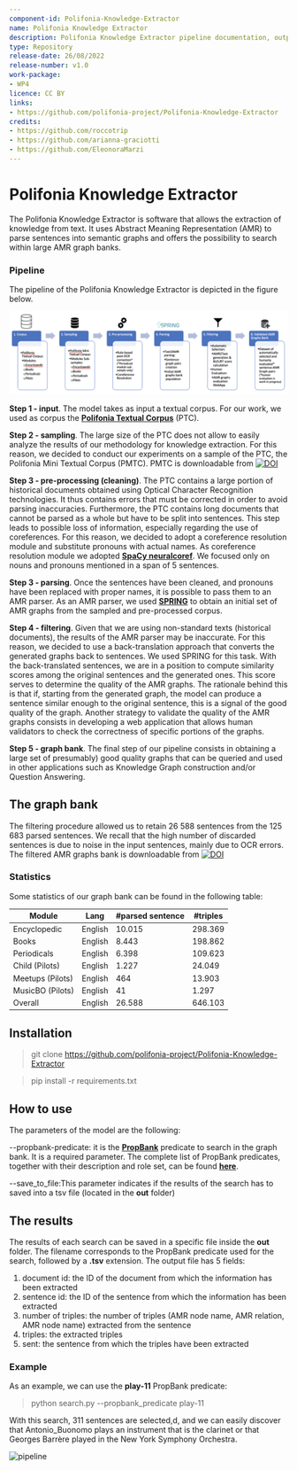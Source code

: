 ```yaml
---
component-id: Polifonia-Knowledge-Extractor
name: Polifonia Knowledge Extractor
description: Polifonia Knowledge Extractor pipeline documentation, output AMR graph bank's description and search script.
type: Repository
release-date: 26/08/2022
release-number: v1.0
work-package: 
- WP4
licence: CC BY
links:
- https://github.com/polifonia-project/Polifonia-Knowledge-Extractor
credits:
- https://github.com/roccotrip
- https://github.com/arianna-graciotti
- https://github.com/EleonoraMarzi
---
```


# Polifonia Knowledge Extractor

The Polifonia Knowledge Extractor is software that allows the extraction of knowledge from text.
It uses Abstract Meaning Representation (AMR) to parse sentences into semantic graphs and offers the possibility to search within large AMR graph banks.

### Pipeline

The pipeline of the Polifonia Knowledge Extractor is depicted in the figure below.

![pipeline](figs/pipeline.png)

__Step 1 - input__.
The model takes as input a textual corpus.
For our work, we used as corpus the **[Polifonia Textual Corpus](https://github.com/polifonia-project/Polifonia-Corpus)** (PTC).

__Step 2 - sampling__.
The large size of the PTC does not allow to easily analyze the results of our methodology for knowledge extraction.
For this reason, we decided to conduct our experiments on a sample of the PTC, the Polifonia Mini Textual Corpus (PMTC). PMTC is downloadable from [![DOI](https://zenodo.org/badge/DOI/10.5281/zenodo.7022981.svg)](https://doi.org/10.5281/zenodo.7022981)

__Step 3 - pre-processing (cleaning)__.
The PTC contains a large portion of historical documents obtained using Optical Character Recognition technologies.
It thus contains errors that must be corrected in order to avoid parsing inaccuracies.
Furthermore, the PTC contains long documents that cannot be parsed as a whole but have to be split into sentences.
This step leads to possible loss of information, especially regarding the use of coreferences.
For this reason, we decided to adopt a coreference resolution module and substitute pronouns with actual names.
As coreference resolution module we adopted **[SpaCy neuralcoref](https://spacy.io/universe/project/neuralcoref)**.
We focused only on nouns and pronouns mentioned in a span of 5 sentences.

__Step 3 - parsing__.
Once the sentences have been cleaned, and pronouns have been replaced with proper names, it is possible to pass them to an AMR parser.
As an AMR parser, we used **[SPRING](https://github.com/SapienzaNLP/spring)** to obtain an initial set of AMR graphs from the sampled and pre-processed corpus.

__Step 4 - filtering__.
Given that we are using non-standard texts (historical documents), the results of the AMR parser may be inaccurate.
For this reason, we decided to use a back-translation approach that converts the generated graphs back to sentences.
We used SPRING for this task.
With the back-translated sentences, we are in a position to compute similarity scores among the original sentences and the generated ones.
This score serves to determine the quality of the AMR graphs.
The rationale behind this is that if, starting from the generated graph, the model can produce a sentence similar enough to the original sentence, this is a signal of the good quality of the graph.
Another strategy to validate the quality of the AMR graphs consists in developing a web application that allows human validators to check the correctness of specific portions of the graphs.

__Step 5 - graph bank__.
The final step of our pipeline consists in obtaining a large set of presumably) good quality graphs that can be queried and used in other applications such as Knowledge Graph construction and/or Question Answering.

## The graph bank
The filtering procedure allowed us to retain 26 588 sentences from the 125 683 parsed sentences.
We recall that the high number of discarded sentences is due to noise in the input sentences, mainly due to OCR errors.
The filtered AMR graphs bank is downloadable from [![DOI](https://zenodo.org/badge/DOI/10.5281/zenodo.7025779.svg)](https://doi.org/10.5281/zenodo.7025779)

### Statistics

Some statistics of our graph bank can be found in the following table:

| Module | Lang |  #parsed sentence | #triples |
| --- | --- |  --- | --- |
| Encyclopedic | English |  10.015 | 298.369 |
| Books | English |  8.443 | 198.862 |
|Periodicals | English |  6.398 | 109.623 |
|Child (Pilots) | English |  1.227 | 24.049 |
|Meetups (Pilots) | English |  464 | 13.903 |
|MusicBO (Pilots) | English |  41 | 1.297 |
| Overall | English | 26.588 | 646.103 |


## Installation
> git clone https://github.com/polifonia-project/Polifonia-Knowledge-Extractor

> pip install -r requirements.txt
## How to use
The parameters of the model are the following:

--propbank-predicate: it is the **[PropBank](http://propbank.github.io)** predicate to search in the graph bank. It is a required parameter. The complete list of PropBank predicates, together with their description and role set, can be found **[here](https://verbs.colorado.edu/propbank/framesets-english-aliases/)**. 

--save_to_file:This parameter indicates if the results of the search has to saved into a tsv file (located in the **out** folder)

## The results
The results of each search can be saved in a specific file inside the **out** folder.
The filename corresponds to the PropBank predicate used for the search, followed by a **.tsv** extension.
The output file has 5 fields:
1. document id: the ID of the document from which the information has been extracted
2. sentence id: the ID of the sentence from which the information has been extracted
3. number of triples: the number of triples (AMR node name, AMR relation, AMR node name) extracted from the sentence
4. triples: the extracted triples
5. sent: the sentence from which the triples have been extracted

### Example
As an example, we can use the **play-11** PropBank predicate:

> python search.py --propbank_predicate play-11

With this search, 311 sentences are selected,d, and we can easily discover that Antonio_Buonomo plays an instrument that is the clarinet or that Georges Barrère played in the New York Symphony Orchestra.

![pipeline](figs/barrère.png)

